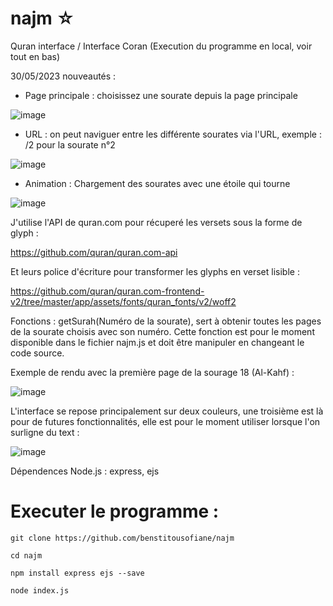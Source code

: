# najm ☆
Quran interface / Interface Coran (Execution du programme en local, voir tout en bas)

30/05/2023 nouveautés :

- Page principale : choisissez une sourate depuis la page principale

![image](https://github.com/benstitousofiane/najm/assets/129552238/0fe1f9cb-928c-485d-aa5e-c05ddc648caa)

- URL : on peut naviguer entre les différente sourates via l'URL, exemple : /2 pour la sourate n°2

![image](https://github.com/benstitousofiane/najm/assets/129552238/bc14ab76-3c25-4fee-a627-9d6d72bfdea1)


- Animation : Chargement des sourates avec une étoile qui tourne

![image](https://github.com/benstitousofiane/najm/assets/129552238/6793f897-61c2-4b3e-b55e-56173070cc81)

J'utilise l'API de quran.com pour récuperé les versets sous la forme de glyph : 

https://github.com/quran/quran.com-api


Et leurs police d'écriture pour transformer les glyphs en verset lisible : 

https://github.com/quran/quran.com-frontend-v2/tree/master/app/assets/fonts/quran_fonts/v2/woff2

Fonctions : getSurah(Numéro de la sourate), sert à obtenir toutes les pages de la sourate choisis avec son numéro.
Cette fonction est pour le moment disponible dans le fichier najm.js et doit être manipuler en changeant le code source.


Exemple de rendu avec la première page de la sourage 18 (Al-Kahf) :

![image](https://github.com/benstitousofiane/najm/assets/129552238/d36bf1fa-49e1-4198-9b46-98da3ce89a0f)


L'interface se repose principalement sur deux couleurs, une troisième est là pour de futures fonctionnalités, elle est pour le moment utiliser lorsque l'on surligne du text :

![image](https://github.com/benstitousofiane/najm/assets/129552238/792f352c-e1b8-4f66-b812-5ab2e70ddbbf)


Dépendences Node.js : express, ejs

# Executer le programme :

`git clone https://github.com/benstitousofiane/najm`

`cd najm`

`npm install express ejs --save`

`node index.js`
